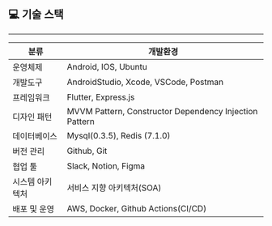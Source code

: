 
## 💻 기술 스택

---

| 분류 | 개발환경 | 
|---|---|
| 운영체제 | Android, IOS, Ubuntu |
| 개발도구 |  AndroidStudio, Xcode, VSCode, Postman |
| 프레임워크 | Flutter, Express.js |
| 디자인 패턴 | MVVM Pattern, Constructor Dependency Injection Pattern |
| 데이터베이스 | Mysql(0.3.5), Redis (7.1.0)|
| 버전 관리 | Github, Git |
| 협업 툴 | Slack, Notion, Figma |
| 시스템 아키텍처 | 서비스 지향 아키텍처(SOA) |
| 배포 및 운영 | AWS, Docker, Github Actions(CI/CD) |



